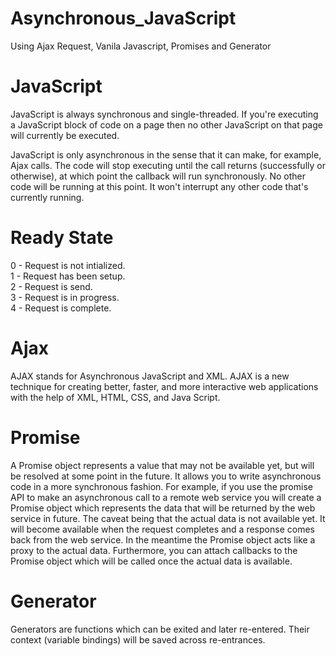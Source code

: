 # Asynchronous_JavaScript
Using Ajax Request, Vanila Javascript, Promises and Generator

# JavaScript
JavaScript is always synchronous and single-threaded. 
If you're executing a JavaScript block of code on a page then no other JavaScript on that page will currently be executed.

JavaScript is only asynchronous in the sense that it can make, for example, Ajax calls. 
The code will stop executing until the call returns (successfully or otherwise), at which point the callback will run synchronously.
No other code will be running at this point. 
It won't interrupt any other code that's currently running.

# Ready State

0 - Request is not intialized.<br /> 
1 - Request has been setup.<br />
2 - Request is send.<br />
3 - Request is in progress.<br />
4 - Request is complete.<br />

# Ajax
AJAX stands for Asynchronous JavaScript and XML.
AJAX is a new technique for creating better, faster, and more 
interactive web applications with the help of XML, HTML, CSS, and Java Script.

# Promise
A Promise object represents a value that may not be available yet, but will be resolved at some point in the future. 
It allows you to write asynchronous code in a more synchronous fashion. For example, if you use the promise API to make an asynchronous call to a remote web service you will create a 
Promise object which represents the data that will be returned by the web service in future. 
The caveat being that the actual data is not available yet.
It will become available when the request completes and a response comes back from the web service. In the meantime the Promise object acts like a proxy to the actual data. 
Furthermore, you can attach callbacks to the Promise object which will be called once the actual data is available.

# Generator
Generators are functions which can be exited and later re-entered. 
Their context (variable bindings) will be saved across re-entrances.

